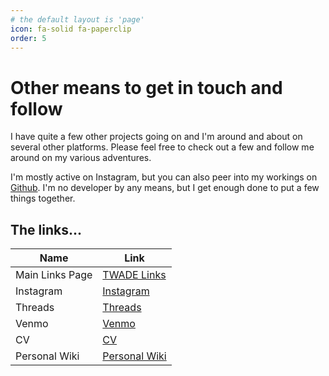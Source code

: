 ```yaml
---
# the default layout is 'page'
icon: fa-solid fa-paperclip
order: 5
---
```


# Other means to get in touch and follow

I have quite a few other projects going on and I'm around and about on several other platforms. Please feel free to check out a few and follow me around on my various adventures.

I'm mostly active on Instagram, but you can also peer into my workings on [Github](https://github.com/travisnwade/docs.twade.io). I'm no developer by any means, but I get enough done to put a few things together. 

## The links...

| Name | Link |
| -------- | ------ |
| Main Links Page | [TWADE Links](https://links.twade.io/) |
| Instagram | [Instagram](https://www.instagram.com/tn_wade/) |
| Threads | [Threads](https://www.threads.net/@tn_wade) |
| Venmo | [Venmo](https://go.twade.io/venmo) |
| CV | [CV](https://cv.twade.io/) |
| Personal Wiki | [Personal Wiki](https://docs.twade.io/) |